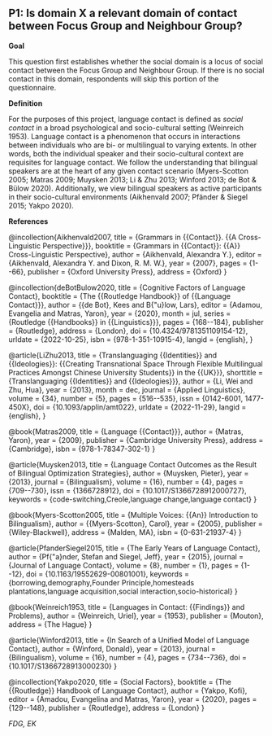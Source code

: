 
## P1: Is domain X a relevant domain of contact between Focus Group and Neighbour Group?

**Goal**

This question first establishes whether the social domain is a locus of social contact between the Focus Group and Neighbour Group. If there is no social contact in this domain, respondents will skip this portion of the questionnaire.



**Definition**

For the purposes of this project, language contact is defined as *social contact* in a broad psychological and socio-cultural setting (Weinreich 1953). Language contact is a phenomenon that occurs in interactions between individuals who are bi- or multilingual to varying extents. In other words, both the individual speaker and their socio-cultural context are requisites for language contact. We follow the understanding that bilingual speakers are at the heart of any given contact scenario (Myers-Scotton 2005; Matras 2009; Muysken 2013; Li & Zhu 2013; Winford 2013; de Bot & Bülow 2020). Additionally, we view bilingual speakers as active participants in their socio-cultural environments (Aikhenvald 2007; Pfänder & Siegel 2015; Yakpo 2020).


**References**

@incollection{Aikhenvald2007,
  title = {Grammars in {{Contact}}. {{A Cross-Linguistic Perspective}}},
  booktitle = {Grammars in {{Contact}}: {{A}} Cross-Linguistic Perspective},
  author = {Aikhenvald, Alexandra Y.},
  editor = {Aikhenvald, Alexandra Y. and Dixon, R. M. W.},
  year = {2007},
  pages = {1--66},
  publisher = {Oxford University Press},
  address = {Oxford}
}

@incollection{deBotBulow2020,
  title = {Cognitive Factors of Language Contact},
  booktitle = {The {{Routledge Handbook}} of {{Language Contact}}},
  author = {{de Bot}, Kees and B{\"u}low, Lars},
  editor = {Adamou, Evangelia and Matras, Yaron},
  year = {2020},
  month = jul,
  series = {Routledge {{Handbooks}} in {{Linguistics}}},
  pages = {168--184},
  publisher = {Routledge},
  address = {London},
  doi = {10.4324/9781351109154-12},
  urldate = {2022-10-25},
  isbn = {978-1-351-10915-4},
  langid = {english},
}

@article{LiZhu2013,
  title = {Translanguaging {{Identities}} and {{Ideologies}}: {{Creating Transnational Space Through Flexible Multilingual Practices Amongst Chinese University Students}} in the {{UK}}},
  shorttitle = {Translanguaging {{Identities}} and {{Ideologies}}},
  author = {Li, Wei and Zhu, Hua},
  year = {2013},
  month = dec,
  journal = {Applied Linguistics},
  volume = {34},
  number = {5},
  pages = {516--535},
  issn = {0142-6001, 1477-450X},
  doi = {10.1093/applin/amt022},
  urldate = {2022-11-29},
  langid = {english},
}

@book{Matras2009,
  title = {Language {{Contact}}},
  author = {Matras, Yaron},
  year = {2009},
  publisher = {Cambridge University Press},
  address = {Cambridge},
  isbn = {978-1-78347-302-1}
}

@article{Muysken2013,
  title = {Language Contact Outcomes as the Result of Bilingual Optimization Strategies},
  author = {Muysken, Pieter},
  year = {2013},
  journal = {Bilingualism},
  volume = {16},
  number = {4},
  pages = {709--730},
  issn = {1366728912},
  doi = {10.1017/S1366728912000727},
  keywords = {code-switching,Creole,language change,language contact}
}

@book{Myers-Scotton2005,
  title = {Multiple Voices: {{An}} Introduction to Bilingualism},
  author = {{Myers-Scotton}, Carol},
  year = {2005},
  publisher = {Wiley-Blackwell},
  address = {Malden, MA},
  isbn = {0-631-21937-4}
}

@article{PfanderSiegel2015,
  title = {The Early Years of Language Contact},
  author = {Pf{\"a}nder, Stefan and Siegel, Jeff},
  year = {2015},
  journal = {Journal of Language Contact},
  volume = {8},
  number = {1},
  pages = {1--12},
  doi = {10.1163/19552629-00801001},
  keywords = {borrowing,demography,Founder Principle,homesteads plantations,language acquisition,social interaction,socio-historical}
}

@book{Weinreich1953,
  title = {Languages in Contact: {{Findings}} and Problems},
  author = {Weinreich, Uriel},
  year = {1953},
  publisher = {Mouton},
  address = {The Hague}
}

@article{Winford2013,
  title = {In Search of a Unified Model of Language Contact},
  author = {Winford, Donald},
  year = {2013},
  journal = {Bilingualism},
  volume = {16},
  number = {4},
  pages = {734--736},
  doi = {10.1017/S1366728913000230}
}

@incollection{Yakpo2020,
  title = {Social Factors},
  booktitle = {The {{Routledge}} Handbook of Language Contact},
  author = {Yakpo, Kofi},
  editor = {Amadou, Evangelina and Matras, Yaron},
  year = {2020},
  pages = {129--148},
  publisher = {Routledge},
  address = {London}
}




*FDG, EK*

